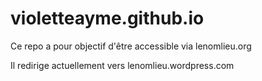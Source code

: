# violetteayme.github.io

Ce repo a pour objectif d'être accessible via lenomlieu.org

Il redirige actuellement vers lenomlieu.wordpress.com
